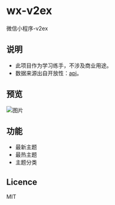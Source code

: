 # wx-v2ex
微信小程序-v2ex

## 说明

- 此项目作为学习练手，不涉及商业用途。
- 数据来源出自开放性：[api](https://www.v2ex.com/p/7v9TEc53)。


## 预览
  
  ![图片](./screenDemo.gif)

## 功能

- 最新主题
- 最热主题
- 主题分类

## Licence
MIT